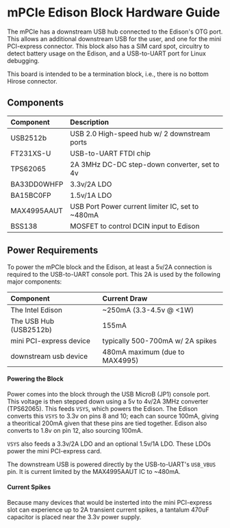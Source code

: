 mPCIe Edison Block Hardware Guide
=================================

The mPCIe has a downstream USB hub connected to the Edison's OTG port. This allows an additional downstream USB for the user, and one for the mini PCI-express connector. This block also has a SIM card spot, circuitry to detect battery usage on the Edison, and a USB-to-UART port for Linux debugging.

This board is intended to be a termination block, i.e., there is no bottom Hirose connector.

## Components ##

| Component 		| Description										|
| :-----------------|:--------------------------------------------------|
| USB2512b 			| USB 2.0 High-speed hub w/ 2 downstream ports 		|
| FT231XS-U 		| USB-to-UART FTDI chip								|
| TPS62065 			| 2A 3MHz DC-DC step-down converter, set to 4v		|
| BA33DD0WHFP 		| 3.3v/2A LDO 										|
| BA15BC0FP 		| 1.5v/1A LDO 										|
| MAX4995AAUT 		| USB Port Power current limiter IC, set to ~480mA  |
| BSS138 			| MOSFET to control DCIN input to Edison			|

## Power Requirements ##

To power the mPCIe block and the Edison, at least a 5v/2A connection is required to the USB-to-UART console port. This 2A is used by the following major components:

| Component                | Current Draw                    |
| :----------------------- |:--------------------------------|
| The Intel Edison         | ~250mA (3.3-4.5v @ <1W)         |
| The USB Hub (USB2512b)   | 155mA					         |
| mini PCI-express device  | typically 500-700mA w/ 2A spikes|
| downstream usb device    | 480mA maximum (due to MAX4995)  |

#### Powering the Block ####

Power comes into the block through the USB MicroB (JP1) console port. This voltage is then stepped down using a 5v to 4v/2A 3MHz converter (TPS62065). This feeds `VSYS`, which powers the Edison. The Edison converts this `VSYS` to 3.3v on pins 8 and 10; each can source 100mA, giving a theoritical 200mA given that these pins are tied together. Edison also converts to 1.8v on pin 12, also sourcing 100mA.

`VSYS` also feeds a 3.3v/2A LDO and an optional 1.5v/1A LDO. These LDOs power the mini PCI-express card.

The downstream USB is powered directly by the USB-to-UART's `USB_VBUS` pin. It is current limited by the MAX4995AAUT IC to ~480mA.

#### Current Spikes ####

Because many devices that would be insterted into the mini PCI-express slot can experience up to 2A transient current spikes, a tantalum 470uF capacitor is placed near the 3.3v power supply.